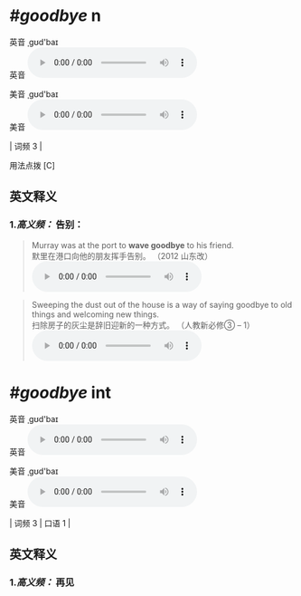 # ***\#goodbye*** n
英音 ˌɡʊd'baɪ  
英音
<audio src="./media/goodbye1.aac" controls="controls"></audio>

美音 ˌɡʊd'baɪ  
美音
<audio src="./media/goodbye.aac" controls="controls"></audio>



| 词频 3 |  

用法点拨  [C]

英文释义
---
### 1.*高义频：* **告别：**  

 > Murray was at the port to **wave goodbye** to his friend.  
 > 默里在港口向他的朋友挥手告别。  （2012 山东改）  
<audio src="./media/goodbye-1.aac" controls="controls"></audio>

 > Sweeping the dust out of the house is a way of saying goodbye to old things and welcoming new things.  
 > 扫除房子的灰尘是辞旧迎新的一种方式。  （人教新必修③ – 1）  
<audio src="./media/Sweeping the dust out of the house is a way of saying goodbye to old2_AAC.aac" controls="controls"></audio>


# ***\#goodbye*** int
英音 ˌɡʊd'baɪ  
英音
<audio src="./media/goodbye1.aac" controls="controls"></audio>

美音 ˌɡʊd'baɪ  
美音
<audio src="./media/goodbye.aac" controls="controls"></audio>



| 词频 3 | 口语 1 |  

英文释义
---
### 1.*高义频：* **再见**  


